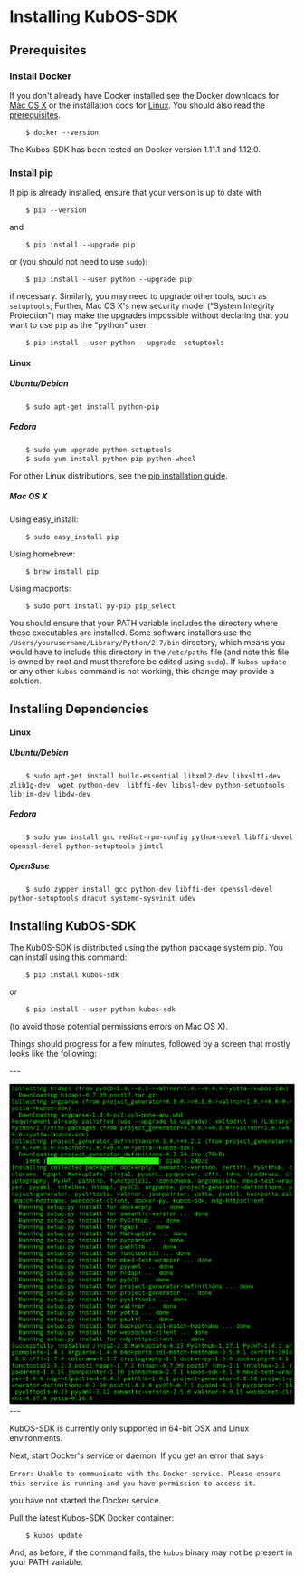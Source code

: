 # Installing KubOS-SDK

## Prerequisites

### Install Docker

If you don't already have Docker installed see the Docker downloads for [Mac OS X](https://www.docker.com/products/docker-toolbox) or the installation docs for [Linux](https://docs.docker.com/engine/installation/). You should also read the [prerequisites](https://docs.docker.com/docker-for-mac/#/what-to-know-before-you-install).

		$ docker --version

The Kubos-SDK has been tested on Docker version 1.11.1 and 1.12.0.

### Install pip

If pip is already installed, ensure that your version is up to date with

        $ pip --version

and

        $ pip install --upgrade pip

or (you should not need to use `sudo`):

        $ pip install --user python --upgrade pip

if necessary. Similarly, you may need to upgrade other tools, such as `setuptools`;
Further, Mac OS X's new security model ("System Integrity Protection") may make
the upgrades impossible without declaring that you want to use `pip` as the
"python" user.

        $ pip install --user python --upgrade  setuptools



#### Linux
##### Ubuntu/Debian

		$ sudo apt-get install python-pip

##### Fedora

		$ sudo yum upgrade python-setuptools
		$ sudo yum install python-pip python-wheel


For other Linux distributions, see the  [pip installation guide](https://pip.pypa.io/en/stable/installing/).

##### Mac OS X

Using easy_install:

		$ sudo easy_install pip

Using homebrew:

		$ brew install pip

Using macports:

        $ sudo port install py-pip pip_select

You should ensure that your PATH variable includes the directory where
these executables are installed. Some software installers use the
`/Users/yourusername/Library/Python/2.7/bin` directory, which means
you would have to include this directory in the `/etc/paths` file
(and note this
file is owned by root and must therefore be edited using `sudo`).
If `kubos update` or any other `kubos` command is not working, this
change may provide a solution.



## Installing Dependencies

#### Linux
##### Ubuntu/Debian

        $ sudo apt-get install build-essential libxml2-dev libxslt1-dev zlib1g-dev  wget python-dev  libffi-dev libssl-dev python-setuptools libjim-dev libdw-dev

##### Fedora

        $ sudo yum install gcc redhat-rpm-config python-devel libffi-devel openssl-devel python-setuptools jimtcl

##### OpenSuse

        $ sudo zypper install gcc python-dev libffi-dev openssl-devel python-setuptools dracut systemd-sysvinit udev

## Installing KubOS-SDK

The KubOS-SDK is distributed using the python package system pip. You can install using this command:

		$ pip install kubos-sdk

or

        $ pip install --user python kubos-sdk

(to avoid those potential permissions errors on Mac OS X).

Things should progress for a few minutes, followed by a screen that mostly looks like the following:

--- <div markdown="1" align="center">![Image of completed install](images/pipinstall.png) </div> ---

KubOS-SDK is currently only supported in 64-bit OSX and Linux environments.

Next, start Docker's service or daemon. If you get an error that says

`Error: Unable to communicate with the Docker service. Please ensure this service is running and you have permission to access it.`

you have not started the Docker service.

Pull the latest Kubos-SDK Docker container:

		$ kubos update

And, as before, if the command fails, the `kubos` binary may not be present in your PATH variable.
